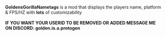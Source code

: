 **GoldensGorillaNametags** is a mod that displays the players name, platform & FPS/HZ with **lots** of customizability<br>
<br>
**IF YOU WANT YOUR USERID TO BE REMOVED OR ADDED MESSAGE ME ON DISCORD: golden.is.a.protogen**
